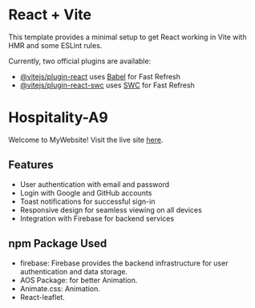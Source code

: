# React + Vite

This template provides a minimal setup to get React working in Vite with HMR and some ESLint rules.

Currently, two official plugins are available:

- [@vitejs/plugin-react](https://github.com/vitejs/vite-plugin-react/blob/main/packages/plugin-react/README.md) uses [Babel](https://babeljs.io/) for Fast Refresh
- [@vitejs/plugin-react-swc](https://github.com/vitejs/vite-plugin-react-swc) uses [SWC](https://swc.rs/) for Fast Refresh

# Hospitality-A9

Welcome to MyWebsite! Visit the live site [here]( https://hospitality-a9.web.app).

## Features

- User authentication with email and password
- Login with Google and GitHub accounts
- Toast notifications for successful sign-in
- Responsive design for seamless viewing on all devices
- Integration with Firebase for backend services

## npm Package Used

- firebase: Firebase provides the backend infrastructure for user authentication and data storage.
- AOS Package: for better Animation.
- Animate.css: Animation.
- React-leaflet.


